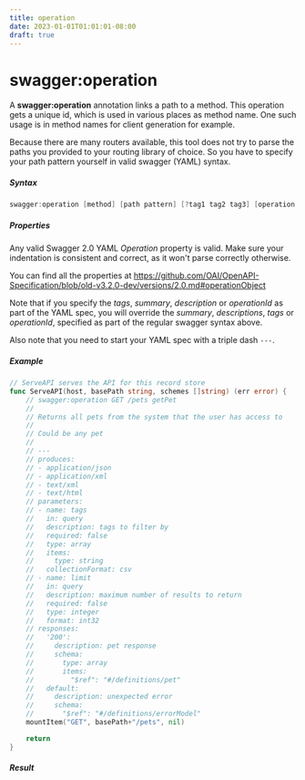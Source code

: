 ```yaml
---
title: operation
date: 2023-01-01T01:01:01-08:00
draft: true
---
```

# swagger:operation

A **swagger:operation** annotation links a path to a method.
This operation gets a unique id, which is used in various places as method name.
One such usage is in method names for client generation for example.

Because there are many routers available, this tool does not try to parse the paths
you provided to your routing library of choice. So you have to specify your path pattern
yourself in valid swagger (YAML) syntax.

<!--more-->

##### Syntax

```go
swagger:operation [method] [path pattern] [?tag1 tag2 tag3] [operation id]
```

##### Properties

Any valid Swagger 2.0 YAML _Operation_ property is valid.
Make sure your indentation is consistent and correct,
as it won't parse correctly otherwise.

You can find all the properties at https://github.com/OAI/OpenAPI-Specification/blob/old-v3.2.0-dev/versions/2.0.md#operationObject

Note that if you specify the _tags_, _summary_, _description_ or _operationId_ as part of the
YAML spec, you will override the _summary_, _descriptions_, _tags_ or _operationId_, specified as part of the regular swagger syntax above.

Also note that you need to start your YAML spec with a triple dash `---`.

##### Example

```go
// ServeAPI serves the API for this record store
func ServeAPI(host, basePath string, schemes []string) (err error) {
	// swagger:operation GET /pets getPet
	//
	// Returns all pets from the system that the user has access to
	//
	// Could be any pet
	//
	// ---
	// produces:
	// - application/json
	// - application/xml
	// - text/xml
	// - text/html
	// parameters:
	// - name: tags
	//   in: query
	//   description: tags to filter by
	//   required: false
	//   type: array
	//   items:
	//     type: string
	//   collectionFormat: csv
	// - name: limit
	//   in: query
	//   description: maximum number of results to return
	//   required: false
	//   type: integer
	//   format: int32
	// responses:
	//   '200':
	//     description: pet response
	//     schema:
	//       type: array
	//       items:
	//         "$ref": "#/definitions/pet"
	//   default:
	//     description: unexpected error
	//     schema:
	//       "$ref": "#/definitions/errorModel"
	mountItem("GET", basePath+"/pets", nil)

    return
}
```

##### Result

```yaml
```

